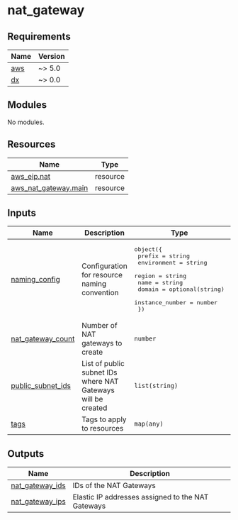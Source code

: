 # nat_gateway

<!-- BEGIN_TF_DOCS -->
## Requirements

| Name | Version |
|------|---------|
| <a name="requirement_aws"></a> [aws](#requirement\_aws) | ~> 5.0 |
| <a name="requirement_dx"></a> [dx](#requirement\_dx) | ~> 0.0 |

## Modules

No modules.

## Resources

| Name | Type |
|------|------|
| [aws_eip.nat](https://registry.terraform.io/providers/hashicorp/aws/latest/docs/resources/eip) | resource |
| [aws_nat_gateway.main](https://registry.terraform.io/providers/hashicorp/aws/latest/docs/resources/nat_gateway) | resource |

## Inputs

| Name | Description | Type | Default | Required |
|------|-------------|------|---------|:--------:|
| <a name="input_naming_config"></a> [naming\_config](#input\_naming\_config) | Configuration for resource naming convention | <pre>object({<br/>    prefix          = string<br/>    environment     = string<br/>    region          = string<br/>    name            = string<br/>    domain          = optional(string)<br/>    instance_number = number<br/>  })</pre> | n/a | yes |
| <a name="input_nat_gateway_count"></a> [nat\_gateway\_count](#input\_nat\_gateway\_count) | Number of NAT gateways to create | `number` | `3` | no |
| <a name="input_public_subnet_ids"></a> [public\_subnet\_ids](#input\_public\_subnet\_ids) | List of public subnet IDs where NAT Gateways will be created | `list(string)` | n/a | yes |
| <a name="input_tags"></a> [tags](#input\_tags) | Tags to apply to resources | `map(any)` | n/a | yes |

## Outputs

| Name | Description |
|------|-------------|
| <a name="output_nat_gateway_ids"></a> [nat\_gateway\_ids](#output\_nat\_gateway\_ids) | IDs of the NAT Gateways |
| <a name="output_nat_gateway_ips"></a> [nat\_gateway\_ips](#output\_nat\_gateway\_ips) | Elastic IP addresses assigned to the NAT Gateways |
<!-- END_TF_DOCS -->
